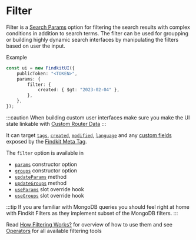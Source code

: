 # Filter

Filter is a [Search Params](/ui/api/params) option for filtering the search
results with complex conditions in addition to search terms. The filter can be
used for groupping or building highly dynamic search interfaces by manipulating
the filters based on user the input.

Example

```ts
const ui = new FindkitUI({
	publicToken: "<TOKEN>",
	params: {
		filter: {
			created: { $gt: "2023-02-04" },
		},
	},
});
```

:::caution
When building custom user interfaces make sure you make the UI state linkable with
[Custom Router Data](/ui/api/custom-router-data)
:::

It can target [`tags`](/crawler/meta-tag#tags),
[`created`](/crawler/meta-tag#created),
[`modified`](/crawler/meta-tag#modified),
[`language`](/crawler/meta-tag#language) and any [custom
fields](/crawler/meta-tag#customFields) exposed by the [Findkit Meta Tag](/crawler/meta-tag).

The `filter` option is available in

- [`params`](/ui/api/#params) constructor option
- [`groups`](/ui/api/#groups) constructor option
- [`updateParams`](/ui/api/#updateParams) method
- [`updateGroups`](/ui/api/#updateGroups) method
- [`useParams`](/ui/slot-overrides/hooks#useParams) slot override hook
- [`useGroups`](/ui/slot-overrides/hooks#useGroups) slot override hook

:::tip
If you are familiar with MongoDB queries you should feel right at home with Findkit
Filters as they implement subset of the MongoDB filters.
:::

Read [How Filtering Works?](/ui/api/filter/intro) for overview of how to use
them and see [Operators](/ui/api/filter/operators) for all available filtering
tools
